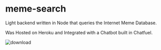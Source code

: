 
# meme-search
Light backend written in Node that queries the Internet Meme Database.

Was Hosted on Heroku and Integrated with a Chatbot built in Chatfuel.

![download](https://user-images.githubusercontent.com/33147933/132940657-dc1b236a-141d-4ca1-ad39-b877fcfbfdee.png)
